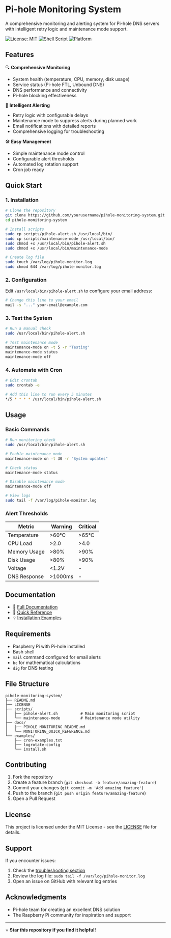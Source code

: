 # Pi-hole Monitoring System

A comprehensive monitoring and alerting system for Pi-hole DNS servers with intelligent retry logic and maintenance mode support.

[![License: MIT](https://img.shields.io/badge/License-MIT-yellow.svg)](https://opensource.org/licenses/MIT)
[![Shell Script](https://img.shields.io/badge/Shell-Bash-green.svg)](https://www.gnu.org/software/bash/)
[![Platform](https://img.shields.io/badge/Platform-Raspberry%20Pi-red.svg)](https://www.raspberrypi.org/)

## Features

🔍 **Comprehensive Monitoring**
- System health (temperature, CPU, memory, disk usage)
- Service status (Pi-hole FTL, Unbound DNS)
- DNS performance and connectivity
- Pi-hole blocking effectiveness

🔄 **Intelligent Alerting**
- Retry logic with configurable delays
- Maintenance mode to suppress alerts during planned work
- Email notifications with detailed reports
- Comprehensive logging for troubleshooting

🛠️ **Easy Management**
- Simple maintenance mode control
- Configurable alert thresholds
- Automated log rotation support
- Cron job ready

## Quick Start

### 1. Installation

```bash
# Clone the repository
git clone https://github.com/yourusername/pihole-monitoring-system.git
cd pihole-monitoring-system

# Install scripts
sudo cp scripts/pihole-alert.sh /usr/local/bin/
sudo cp scripts/maintenance-mode /usr/local/bin/
sudo chmod +x /usr/local/bin/pihole-alert.sh
sudo chmod +x /usr/local/bin/maintenance-mode

# Create log file
sudo touch /var/log/pihole-monitor.log
sudo chmod 644 /var/log/pihole-monitor.log
```

### 2. Configuration

Edit `/usr/local/bin/pihole-alert.sh` to configure your email address:

```bash
# Change this line to your email
mail -s "..." your-email@example.com
```

### 3. Test the System

```bash
# Run a manual check
sudo /usr/local/bin/pihole-alert.sh

# Test maintenance mode
maintenance-mode on -t 5 -r "Testing"
maintenance-mode status
maintenance-mode off
```

### 4. Automate with Cron

```bash
# Edit crontab
sudo crontab -e

# Add this line to run every 5 minutes
*/5 * * * * /usr/local/bin/pihole-alert.sh
```

## Usage

### Basic Commands

```bash
# Run monitoring check
sudo /usr/local/bin/pihole-alert.sh

# Enable maintenance mode
maintenance-mode on -t 30 -r "System updates"

# Check status
maintenance-mode status

# Disable maintenance mode
maintenance-mode off

# View logs
sudo tail -f /var/log/pihole-monitor.log
```

### Alert Thresholds

| Metric | Warning | Critical |
|--------|---------|----------|
| Temperature | >60°C | >65°C |
| CPU Load | >2.0 | >4.0 |
| Memory Usage | >80% | >90% |
| Disk Usage | >80% | >90% |
| Voltage | <1.2V | - |
| DNS Response | >1000ms | - |

## Documentation

- 📖 [Full Documentation](docs/PIHOLE_MONITORING_README.md)
- 🔧 [Quick Reference](docs/MONITORING_QUICK_REFERENCE.md)
- 💡 [Installation Examples](examples/)

## Requirements

- Raspberry Pi with Pi-hole installed
- Bash shell
- `mail` command configured for email alerts
- `bc` for mathematical calculations
- `dig` for DNS testing

## File Structure

```
pihole-monitoring-system/
├── README.md
├── LICENSE
├── scripts/
│   ├── pihole-alert.sh          # Main monitoring script
│   └── maintenance-mode         # Maintenance mode utility
├── docs/
│   ├── PIHOLE_MONITORING_README.md
│   └── MONITORING_QUICK_REFERENCE.md
└── examples/
    ├── cron-examples.txt
    ├── logrotate-config
    └── install.sh
```

## Contributing

1. Fork the repository
2. Create a feature branch (`git checkout -b feature/amazing-feature`)
3. Commit your changes (`git commit -m 'Add amazing feature'`)
4. Push to the branch (`git push origin feature/amazing-feature`)
5. Open a Pull Request

## License

This project is licensed under the MIT License - see the [LICENSE](LICENSE) file for details.

## Support

If you encounter issues:

1. Check the [troubleshooting section](docs/PIHOLE_MONITORING_README.md#troubleshooting)
2. Review the log file: `sudo tail -f /var/log/pihole-monitor.log`
3. Open an issue on GitHub with relevant log entries

## Acknowledgments

- Pi-hole team for creating an excellent DNS solution
- The Raspberry Pi community for inspiration and support

---

⭐ **Star this repository if you find it helpful!**
